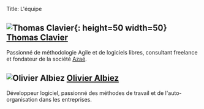 Title: L'équipe


## ![Thomas Clavier]({filename}/images/thomas.clavier.jpg){: height=50 width=50} [Thomas Clavier](http://www.linkedin.com/profile/view?id=16308543)

Passionné de méthodologie Agile et de logiciels libres, consultant freelance et fondateur de la société [Azaé](http://azae.net).

## ![Olivier Albiez]({filename}/images/olivier.albiez.small.jpg) [Olivier Albiez](http://www.linkedin.com/profile/view?id=4538659)

Développeur logiciel, passionné des méthodes de travail et de l'auto-organisation dans les entreprises.



